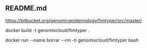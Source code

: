 ## README.md
https://bitbucket.org/genomicepidemiology/fimtyper/src/master/

docker build -t genomixcloud/fimtyper .

docker run --name borrar --rm -ti genomixcloud/fimtyper bash